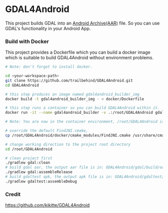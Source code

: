 # GDAL4Android

This project builds GDAL into an [Android Archive(AAR)](https://developer.android.com/studio/projects/android-library) file. So you can use GDAL's functionality in your Android App.

### Build with Docker

This project provides a Dockerfile which you can build a docker image which is suitable to build GDAL4Android without environment problems.

```bash
# Note: don't forgot to install docker.

cd <your-workspace-path>
git clone https://github.com/trailbehind/GDAL4Android.git
cd GDAL4Android

# this step produces an image named gdal4android_builder_img
docker build -t gdal4android_builder_img - < docker/Dockerfile

# this step runs a container so you can build GDAL4Android within it.
docker run -it --name gdal4android_builder -v .:/root/GDAL4Android gdal4android_builder_img

# Note: You are now in the container environment, /root/GDAL4Android is the project root directory in the container.

# override the default FindJNI.cmake, 
cp /root/GDAL4Android/docker/cmake_modules/FindJNI.cmake /usr/share/cmake-3.22/Modules/FindJNI.cmake

# change working direction to the project root directory
cd /root/GDAL4Android

# clean project first
./gradlew gdal:clean
# build gdal aar, the output aar file is in: GDAL4Android/gdal/build/outputs/aar/gdal-release.aar
./gradlew gdal:assembleRelease
# build gdaltest apk, the output apk file is in: GDAL4Android/gdaltest/build/outputs/apk/debug/gdaltest-debug.apk
./gradlew gdaltest:assembleDebug
```

### Credit

https://github.com/kikitte/GDAL4Android
